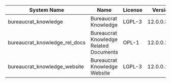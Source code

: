| System Name | Name | License | Version | Summary | Price |
|---|---|---|---|---|---|
| bureaucrat_knowledge | Bureaucrat Knowledge | LGPL-3 | 12.0.0.33.0 | Bureaucrat Knowledge |  |
| bureaucrat_knowledge_rel_docs | Bureaucrat Knowledge Related Documents | OPL-1 | 12.0.0.2.0 | Bureaucrat Knowledge Related Documents |  |
| bureaucrat_knowledge_website | Bureaucrat Knowledge Website | LGPL-3 | 12.0.0.14.0 | Bureaucrat Knowledge Website |  |
